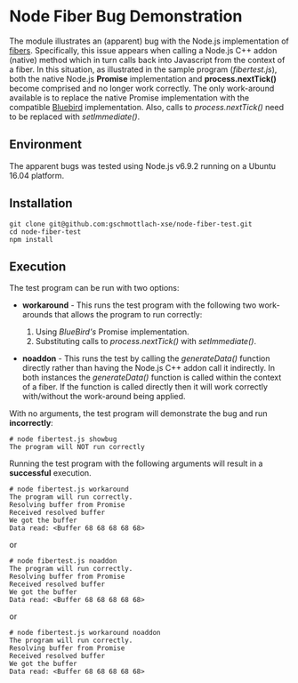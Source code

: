 # Node Fiber Bug Demonstration

The module illustrates an (apparent) bug with the Node.js implementation of [fibers](https://github.com/laverdet/node-fibers). Specifically, this issue appears when calling a Node.js C++ addon (native) method which in turn calls back into Javascript from the context of a fiber. In this situation, as illustrated in the sample program (*fibertest.js*), both the native Node.js **Promise** implementation and **process.nextTick()** become comprised and no longer work correctly. The only work-around available is to replace the native Promise implementation with the compatible [Bluebird](http://bluebirdjs.com/docs/getting-started.html) implementation. Also, calls to *process.nextTick()* need to be replaced with *setImmediate()*.

## Environment

The apparent bugs was tested using Node.js v6.9.2 running on a Ubuntu 16.04 platform.

## Installation

```
git clone git@github.com:gschmottlach-xse/node-fiber-test.git
cd node-fiber-test
npm install
```

## Execution

The test program can be run with two options:

* **workaround** - This runs the test program with the following two work-arounds that allows the program to run correctly:
    1) Using *BlueBird's* Promise implementation.
    2) Substituting calls to *process.nextTick()* with *setImmediate()*.

* **noaddon** - This runs the test by calling the *generateData()* function directly rather than having the Node.js C++ addon call it indirectly. In both instances the *generateData()* function is called within the context of a fiber. If the function is called directly then it will work correctly with/without the work-around being applied.

With no arguments, the test program will demonstrate the bug and run **incorrectly**:
```
# node fibertest.js showbug
The program will NOT run correctly
```

Running the test program with the following arguments will result in a **successful** execution.

```
# node fibertest.js workaround
The program will run correctly.
Resolving buffer from Promise
Received resolved buffer
We got the buffer
Data read: <Buffer 68 68 68 68 68>

```

or

```
# node fibertest.js noaddon
The program will run correctly.
Resolving buffer from Promise
Received resolved buffer
We got the buffer
Data read: <Buffer 68 68 68 68 68>
```

or

```
# node fibertest.js workaround noaddon
The program will run correctly.
Resolving buffer from Promise
Received resolved buffer
We got the buffer
Data read: <Buffer 68 68 68 68 68>
```
